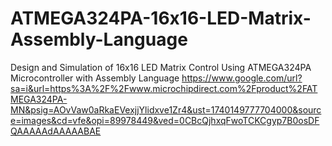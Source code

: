 # ATMEGA324PA-16x16-LED-Matrix-Assembly-Language
Design and Simulation of 16x16 LED Matrix Control Using ATMEGA324PA Microcontroller with Assembly Language
https://www.google.com/url?sa=i&url=https%3A%2F%2Fwww.microchipdirect.com%2Fproduct%2FATMEGA324PA-MN&psig=AOvVaw0aRkaEVexjjYlidxve1Zr4&ust=1740149777704000&source=images&cd=vfe&opi=89978449&ved=0CBcQjhxqFwoTCKCgyp7B0osDFQAAAAAdAAAAABAE

